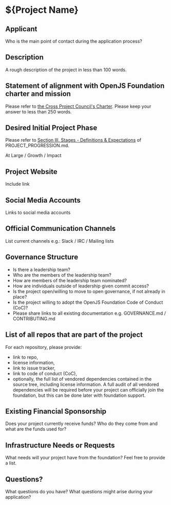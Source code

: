 # ${Project Name}

## Applicant 

Who is the main point of contact during the application process?

## Description

A rough description of the project in less than 100 words.

## Statement of alignment with OpenJS Foundation charter and mission

Please refer to [the Cross Project Council's Charter](https://github.com/openjs-foundation/cross-project-council/blob/master/CPC-CHARTER.md).
Please keep your answer to less than 250 words.

## Desired Initial Project Phase

Please refer to [Section III, Stages - Definitions & Expectations](https://github.com/openjs-foundation/cross-project-council/blob/master/PROJECT_PROGRESSION.md#iii-stages---definitions--expectations) of PROJECT_PROGRESSION.md.

At Large / Growth / Impact

## Project Website

Include link

## Social Media Accounts

Links to social media accounts

## Official Communication Channels

List current channels e.g.: Slack / IRC / Mailing lists

## Governance Structure

* Is there a leadership team?
* Who are the members of the leadership team?
* How are members of the leadership team nominated?
* How are individuals outside of leadership given commit access?
* Is the project open/willing to move to open governance, if not already in place?
* Is the project willing to adopt the OpenJS Foundation Code of Conduct (CoC)?
* Please share links to all existing documentation e.g. GOVERNANCE.md / CONTRIBUTING.md

## List of all repos that are part of the project

For each repository, please provide:

- link to repo,
- license information,
- link to issue tracker,
- link to code of conduct (CoC),
- optionally, the full list of vendored dependencies contained in the source tree, including license information. A full audit
  of all vendored dependencies will be required before your project can officially join the foundation, but this can be done
  later with foundation support.

## Existing Financial Sponsorship

Does your project currently receive funds? Who do they come from and what are the funds used for?

## Infrastructure Needs or Requests

What needs will your project have from the foundation? Feel free to provide a list.

## Questions?

What questions do you have? What questions might arise during your application?
